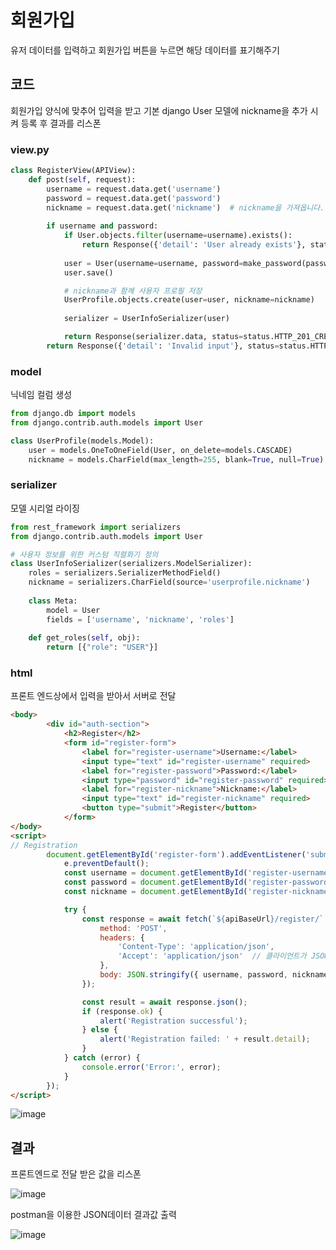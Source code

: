 # 회원가입
유저 데이터를 입력하고 회원가입 버튼을 누르면 해당 데이터를 표기해주기

## 코드
회원가입 양식에 맞추어 입력을 받고 기본 django User 모델에 nickname을 추가 시켜 등록 후 결과를 리스폰

### view.py
```python
class RegisterView(APIView):
    def post(self, request):
        username = request.data.get('username')
        password = request.data.get('password')
        nickname = request.data.get('nickname')  # nickname을 가져옵니다.
        
        if username and password:
            if User.objects.filter(username=username).exists():
                return Response({'detail': 'User already exists'}, status=status.HTTP_400_BAD_REQUEST)
            
            user = User(username=username, password=make_password(password))
            user.save()

            # nickname과 함께 사용자 프로필 저장
            UserProfile.objects.create(user=user, nickname=nickname)
            
            serializer = UserInfoSerializer(user)

            return Response(serializer.data, status=status.HTTP_201_CREATED)
        return Response({'detail': 'Invalid input'}, status=status.HTTP_400_BAD_REQUEST)
```

### model
닉네임 컬럼 생성
```python
from django.db import models
from django.contrib.auth.models import User

class UserProfile(models.Model):
    user = models.OneToOneField(User, on_delete=models.CASCADE)
    nickname = models.CharField(max_length=255, blank=True, null=True)
```

### serializer
모델 시리얼 라이징
```python
from rest_framework import serializers
from django.contrib.auth.models import User

# 사용자 정보를 위한 커스텀 직렬화기 정의
class UserInfoSerializer(serializers.ModelSerializer):
    roles = serializers.SerializerMethodField()
    nickname = serializers.CharField(source='userprofile.nickname') 
    
    class Meta:
        model = User
        fields = ['username', 'nickname', 'roles']
    
    def get_roles(self, obj):
        return [{"role": "USER"}]
```

### html
프론트 엔드상에서 입력을 받아서 서버로 전달
```html
<body>
        <div id="auth-section">
            <h2>Register</h2>
            <form id="register-form">
                <label for="register-username">Username:</label>
                <input type="text" id="register-username" required>
                <label for="register-password">Password:</label>
                <input type="password" id="register-password" required>
                <label for="register-nickname">Nickname:</label>
                <input type="text" id="register-nickname" required>
                <button type="submit">Register</button>
            </form>
</body>
<script>
// Registration
        document.getElementById('register-form').addEventListener('submit', async (e) => {
            e.preventDefault();
            const username = document.getElementById('register-username').value;
            const password = document.getElementById('register-password').value;
            const nickname = document.getElementById('register-nickname').value;

            try {
                const response = await fetch(`${apiBaseUrl}/register/`, {
                    method: 'POST',
                    headers: { 
                        'Content-Type': 'application/json',
                        'Accept': 'application/json'  // 클라이언트가 JSON 응답을 받을 것이라고 명시
                    },
                    body: JSON.stringify({ username, password, nickname })
                });

                const result = await response.json();
                if (response.ok) {
                    alert('Registration successful');
                } else {
                    alert('Registration failed: ' + result.detail);
                }
            } catch (error) {
                console.error('Error:', error);
            }
        });
</script>
```
![image](https://github.com/user-attachments/assets/9a2c46e5-1d83-4aaa-8cfd-d199b2b2b254)

## 결과

프론트엔드로 전달 받은 값을 리스폰

![image](https://github.com/user-attachments/assets/2d61ec01-7fa8-4d77-81b4-3cf5ebdfcb0a)

postman을 이용한 JSON데이터 결과값 출력

![image](https://github.com/user-attachments/assets/95e66d3e-a978-486b-af64-906f69a5308b)
